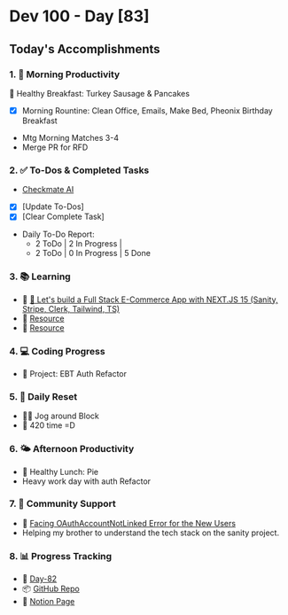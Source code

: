 # Dev 100 - Day [83]

## Today's Accomplishments

### 1. 🌅 Morning Productivity

🍳 Healthy Breakfast: Turkey Sausage & Pancakes
- [x] Morning Rountine: Clean Office, Emails, Make Bed, Pheonix Birthday Breakfast
- Mtg Morning Matches 3-4
- Merge PR for RFD

### 2. ✅ To-Dos & Completed Tasks

- [Checkmate AI](https://checkmate-ai.vercel.app/)
- [x] [Update To-Dos]
- [x] [Clear Complete Task]
- Daily To-Do Report: 
    -  2 ToDo | 2 In Progress |
    -  2 ToDo | 0 In Progress | 5 Done

### 3. 📚 Learning

- 🔗 [🔴 Let's build a Full Stack E-Commerce App with NEXT.JS 15 (Sanity, Stripe, Clerk, Tailwind, TS)](https://www.youtube.com/watch?v=o-fgWea75O4&t=4553s)
- 🔗 [Resource](URL)
- 🔗 [Resource](URL)

### 4. 💻 Coding Progress

- 🦺 Project: EBT Auth Refactor

### 5. 🔄 Daily Reset

- 🏋️‍♂️ Jog around Block
- 🧘 420 time =D

### 6. 🌤️ Afternoon Productivity

- 🍱 Healthy Lunch: Pie
- Heavy work day with auth Refactor

### 7. 🤝 Community Support

- 🔗 [Facing OAuthAccountNotLinked Error for the New Users](https://www.skool.com/universityofcode/facing-oauthaccountnotlinked-error-for-the-new-users)
- Helping my brother to understand the tech stack on the sanity project.

### 8. 📊 Progress Tracking

- 🏫 [Day-82](https://www.skool.com/universityofcode/dev-100-day-82)
- 📦 [GitHub Repo](https://github.com/Digitl-Alchemyst/dev100/blob/main/Day-82/day82.md)
- 📄 [Notion Page](https://liberating-galley-48d.notion.site/Dev100-Coding-Lifestyle-Challenge-a85ec9fba3ce41f3b29d581a1a85d92b?pvs=4)
